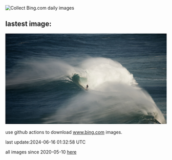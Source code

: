 ![Collect Bing.com daily images](https://github.com/counter2015/bing-daily-images/workflows/Collect%20Bing.com%20daily%20images/badge.svg)
## lastest image:
![](images/NazareWave.jpg)

use github actions to download www.bing.com images.

last update:2024-06-16 01:32:58 UTC

all images since 2020-05-10 [here](https://github.com/counter2015/bing-daily-images/tree/master/images) 
